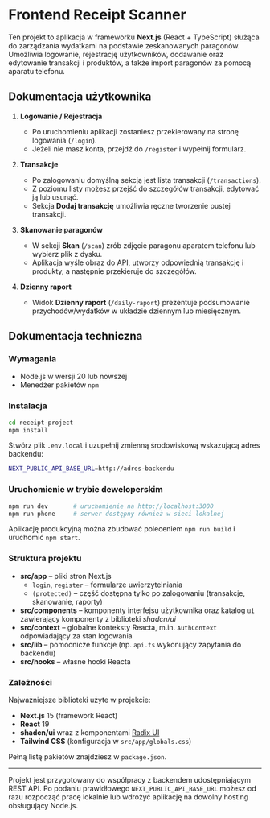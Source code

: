 # Frontend Receipt Scanner

Ten projekt to aplikacja w frameworku **Next.js** (React + TypeScript) służąca do zarządzania wydatkami na podstawie zeskanowanych paragonów. Umożliwia logowanie, rejestrację użytkowników, dodawanie oraz edytowanie transakcji i produktów, a także import paragonów za pomocą aparatu telefonu.

## Dokumentacja użytkownika

1. **Logowanie / Rejestracja**
   - Po uruchomieniu aplikacji zostaniesz przekierowany na stronę logowania (`/login`).
   - Jeżeli nie masz konta, przejdź do `/register` i wypełnij formularz.

2. **Transakcje**
   - Po zalogowaniu domyślną sekcją jest lista transakcji (`/transactions`).
   - Z poziomu listy możesz przejść do szczegółów transakcji, edytować ją lub usunąć.
   - Sekcja **Dodaj transakcję** umożliwia ręczne tworzenie pustej transakcji.

3. **Skanowanie paragonów**
   - W sekcji **Skan** (`/scan`) zrób zdjęcie paragonu aparatem telefonu lub wybierz plik z dysku.
   - Aplikacja wyśle obraz do API, utworzy odpowiednią transakcję i produkty, a następnie przekieruje do szczegółów.

4. **Dzienny raport**
   - Widok **Dzienny raport** (`/daily-raport`) prezentuje podsumowanie przychodów/wydatków w układzie dziennym lub miesięcznym.

## Dokumentacja techniczna

### Wymagania

- Node.js w wersji 20 lub nowszej
- Menedżer pakietów `npm`

### Instalacja

```bash
cd receipt-project
npm install
```

Stwórz plik `.env.local` i uzupełnij zmienną środowiskową wskazującą adres backendu:

```bash
NEXT_PUBLIC_API_BASE_URL=http://adres-backendu
```

### Uruchomienie w trybie deweloperskim

```bash
npm run dev       # uruchomienie na http://localhost:3000
npm run phone     # serwer dostępny również w sieci lokalnej
```

Aplikację produkcyjną można zbudować poleceniem `npm run build` i uruchomić `npm start`.

### Struktura projektu

- **src/app** – pliki stron Next.js
  - `login`, `register` – formularze uwierzytelniania
  - `(protected)` – część dostępna tylko po zalogowaniu (transakcje, skanowanie, raporty)
- **src/components** – komponenty interfejsu użytkownika oraz katalog `ui` zawierający komponenty z biblioteki *shadcn/ui*
- **src/context** – globalne konteksty Reacta, m.in. `AuthContext` odpowiadający za stan logowania
- **src/lib** – pomocnicze funkcje (np. `api.ts` wykonujący zapytania do backendu)
- **src/hooks** – własne hooki Reacta

### Zależności

Najważniejsze biblioteki użyte w projekcie:

- **Next.js** 15 (framework React)
- **React** 19
- **shadcn/ui** wraz z komponentami [Radix UI](https://www.radix-ui.com/)
- **Tailwind CSS** (konfiguracja w `src/app/globals.css`)

Pełną listę pakietów znajdziesz w `package.json`.

---

Projekt jest przygotowany do współpracy z backendem udostępniającym REST API. Po podaniu prawidłowego `NEXT_PUBLIC_API_BASE_URL` możesz od razu rozpocząć pracę lokalnie lub wdrożyć aplikację na dowolny hosting obsługujący Node.js.